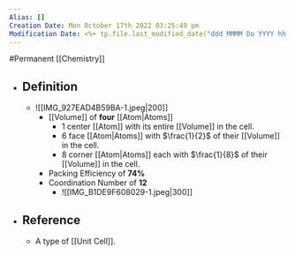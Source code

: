 ```yaml
---
Alias: []
Creation Date: Mon October 17th 2022 03:25:49 pm 
Modification Date: <%+ tp.file.last_modified_date("ddd MMMM Do YYYY hh:mm:ss a") %>
---
```

#Permanent [[Chemistry]]

- ## Definition
	- ![[IMG_927EAD4B59BA-1.jpeg|200]]
		- [[Volume]] of **four** [[Atom|Atoms]]
			- 1 center [[Atom]] with its entire [[Volume]] in the cell.
			- 6 face [[Atom|Atoms]] with $\frac{1}{2}$ of their [[Volume]] in the cell.
			- 8 corner [[Atom|Atoms]] each with $\frac{1}{8}$ of their [[Volume]] in the cell.
		- Packing Efficiency of **74%**
		- Coordination Number of **12**
			- ![[IMG_B1DE9F608029-1.jpeg|300]]
- ## Reference
	- A type of [[Unit Cell]].